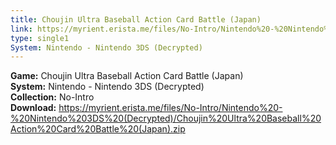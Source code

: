 ```yaml
---
title: Choujin Ultra Baseball Action Card Battle (Japan)
link: https://myrient.erista.me/files/No-Intro/Nintendo%20-%20Nintendo%203DS%20(Decrypted)/Choujin%20Ultra%20Baseball%20Action%20Card%20Battle%20(Japan).zip
type: single1
System: Nintendo - Nintendo 3DS (Decrypted)
---
```

<b>Game:</b> Choujin Ultra Baseball Action Card Battle (Japan)<br>
<b>System:</b> Nintendo - Nintendo 3DS (Decrypted)<br>
<b>Collection:</b> No-Intro<br>
<b>Download:</b> https://myrient.erista.me/files/No-Intro/Nintendo%20-%20Nintendo%203DS%20(Decrypted)/Choujin%20Ultra%20Baseball%20Action%20Card%20Battle%20(Japan).zip